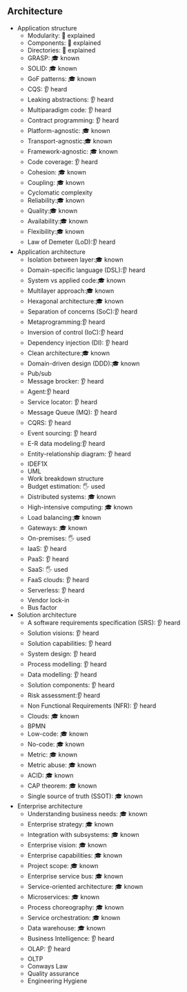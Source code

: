 ## Architecture

- Application structure
  - Modularity:  🙋 explained
  - Components: 🙋 explained
  - Directories: 🙋 explained
  - GRASP:  🎓 known
  - SOLID: 🎓 known
  - GoF patterns: 🎓 known
  - CQS: 👂 heard
  - Leaking abstractions: 👂 heard
  - Multiparadigm code: 👂 heard
  - Contract programming: 👂 heard
  - Platform-agnostic: 🎓 known 
  - Transport-agnostic:🎓 known
  - Framework-agnostic: 🎓 known
  - Code coverage:  👂 heard
  - Cohesion: 🎓 known
  - Coupling: 🎓 known
  - Cyclomatic complexity
  - Reliability:🎓 known
  - Quality:🎓 known
  - Availability:🎓 known
  - Flexibility:🎓 known
  - Law of Demeter (LoD):👂 heard
- Application architecture
  - Isolation between layer:🎓 known
  - Domain-specific language (DSL):👂 heard
  - System vs applied code:🎓 known
  - Multilayer approach:🎓 known
  - Hexagonal architecture:🎓 known
  - Separation of concerns (SoC):👂 heard
  - Metaprogramming:👂 heard
  - Inversion of control (IoC):👂 heard
  - Dependency injection (DI): 👂 heard
  - Clean architecture:🎓 known
  - Domain-driven design (DDD):🎓 known
  - Pub/sub
  - Message brocker: 👂 heard
  - Agent:👂 heard
  - Service locator: 👂 heard
  - Message Queue (MQ): 👂 heard
  - CQRS: 👂 heard
  - Event sourcing: 👂 heard
  - E-R data modeling:👂 heard
  - Entity-relationship diagram: 👂 heard
  - IDEF1X
  - UML
  - Work breakdown structure
  - Budget estimation: 🖐️ used
  - Distributed systems: 🎓 known
  - High-intensive computing: 🎓 known 
  - Load balancing:🎓 known
  - Gateways: 🎓 known
  - On-premises: 🖐️ used
  - IaaS: 👂 heard
  - PaaS: 👂 heard
  - SaaS: 🖐️ used
  - FaaS clouds: 👂 heard
  - Serverless: 👂 heard
  - Vendor lock-in
  - Bus factor
- Solution architecture
  - A software requirements specification (SRS): 👂 heard
  - Solution visions: 👂 heard
  - Solution capabilities: 👂 heard
  - System design: 👂 heard
  - Process modelling: 👂 heard
  - Data modelling: 👂 heard
  - Solution components: 👂 heard
  - Risk assessment:👂 heard
  - Non Functional Requirements (NFR): 👂 heard
  - Clouds: 🎓 known
  - BPMN
  - Low-code: 🎓 known
  - No-code: 🎓 known
  - Metric: 🎓 known
  - Metric abuse: 🎓 known
  - ACID: 🎓 known
  - CAP theorem: 🎓 known
  - Single source of truth (SSOT): 🎓 known
- Enterprise architecture
  - Understanding business needs: 🎓 known
  - Enterprise strategy: 🎓 known
  - Integration with subsystems: 🎓 known
  - Enterprise vision: 🎓 known
  - Enterprise capabilities: 🎓 known
  - Project scope: 🎓 known
  - Enterprise service bus: 🎓 known
  - Service-oriented architecture: 🎓 known
  - Microservices: 🎓 known
  - Process choreography: 🎓 known
  - Service orchestration: 🎓 known
  - Data warehouse: 🎓 known
  - Business Intelligence: 👂 heard
  - OLAP: 👂 heard
  - OLTP
  - Conways Law
  - Quality assurance
  - Engineering Hygiene
